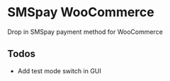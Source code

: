 # SMSpay WooCommerce
Drop in SMSpay payment method for WooCommerce

## Todos
- Add test mode switch in GUI

